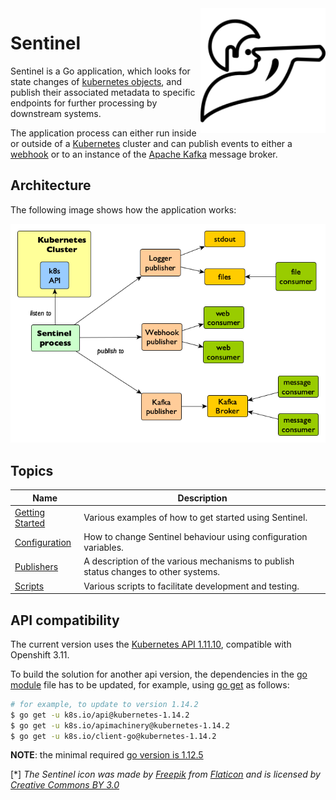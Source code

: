 <img src="./pics/sentinel_small.png" align="right" height="200" width="200"/>

# Sentinel 

Sentinel is a Go application, which looks for state changes of [kubernetes objects](https://kubernetes.io/docs/concepts/overview/working-with-objects/kubernetes-objects/), and publish their associated metadata to specific endpoints for further processing by downstream systems.

The application process can either run inside or outside of a [Kubernetes](https://kubernetes.io/docs/concepts/) cluster and can publish events to either a [webhook](https://en.wikipedia.org/wiki/Webhook) or to an instance of the [Apache Kafka](https://kafka.apache.org/) message broker.

## Architecture

The following image shows how the application works:

![sentinel system architecture](./pics/arc.png)

## Topics

| Name | Description |
|---|---|
| [Getting Started](./docs/getting_started.md) | Various examples of how to get started using Sentinel. |
| [Configuration](./docs/configuration.md) | How to change Sentinel behaviour using configuration variables. |
| [Publishers](./docs/publishers.md) | A description of the various mechanisms to publish status changes to other systems. |
| [Scripts](./scripts/readme.md) | Various scripts to facilitate development and testing. |

## API compatibility

The current version uses the [Kubernetes API 1.11.10](https://github.com/kubernetes/api/releases/tag/kubernetes-1.11.10), compatible with Openshift 3.11.

To build the solution for another api version, the dependencies in the [go module](./go.mod) file has to be updated, for example, using [go get](https://golang.org/cmd/go/#hdr-Module_aware_go_get) as follows:

```bash
# for example, to update to version 1.14.2
$ go get -u k8s.io/api@kubernetes-1.14.2
$ go get -u k8s.io/apimachinery@kubernetes-1.14.2
$ go get -u k8s.io/client-go@kubernetes-1.14.2
```

__NOTE__: the minimal required [go version is 1.12.5](https://golang.org/dl/)

[*] _The Sentinel icon was made by [Freepik](https://www.freepik.com) from [Flaticon](https://www.flaticon.com) and is licensed by [Creative Commons BY 3.0](http://creativecommons.org/licenses/by/3.0)_